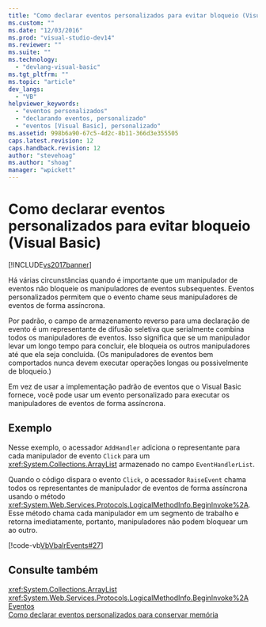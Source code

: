 ```yaml
---
title: "Como declarar eventos personalizados para evitar bloqueio (Visual Basic) | Microsoft Docs"
ms.custom: ""
ms.date: "12/03/2016"
ms.prod: "visual-studio-dev14"
ms.reviewer: ""
ms.suite: ""
ms.technology: 
  - "devlang-visual-basic"
ms.tgt_pltfrm: ""
ms.topic: "article"
dev_langs: 
  - "VB"
helpviewer_keywords: 
  - "eventos personalizados"
  - "declarando eventos, personalizado"
  - "eventos [Visual Basic], personalizado"
ms.assetid: 998b6a90-67c5-4d2c-8b11-366d3e355505
caps.latest.revision: 12
caps.handback.revision: 12
author: "stevehoag"
ms.author: "shoag"
manager: "wpickett"
---
```

# Como declarar eventos personalizados para evitar bloqueio (Visual Basic)
[!INCLUDE[vs2017banner](../../../../csharp/includes/vs2017banner.md)]

Há várias circunstâncias quando é importante que um manipulador de eventos não bloqueie os manipuladores de eventos subsequentes.  Eventos personalizados permitem que o evento chame seus manipuladores de eventos de forma assíncrona.  
  
 Por padrão, o campo de armazenamento reverso para uma declaração de evento é um representante de difusão seletiva que serialmente combina todos os manipuladores de eventos.  Isso significa que se um manipulador levar um longo tempo para concluir, ele bloqueia os outros manipuladores até que ela seja concluída.  \(Os manipuladores de eventos bem comportados nunca devem executar operações longas ou possivelmente de bloqueio.\)  
  
 Em vez de usar a implementação padrão de eventos que o Visual Basic fornece, você pode usar um evento personalizado para executar os manipuladores de eventos de forma assíncrona.  
  
## Exemplo  
 Nesse exemplo, o acessador `AddHandler` adiciona o representante para cada manipulador de evento `Click` para um <xref:System.Collections.ArrayList> armazenado no campo `EventHandlerList`.  
  
 Quando o código dispara o evento `Click`, o acessador `RaiseEvent` chama todos os representantes de manipulador de eventos de forma assíncrona usando o método <xref:System.Web.Services.Protocols.LogicalMethodInfo.BeginInvoke%2A>.  Esse método chama cada manipulador em um segmento de trabalho e retorna imediatamente, portanto, manipuladores não podem bloquear um ao outro.  
  
 [!code-vb[VbVbalrEvents#27](../../../../visual-basic/language-reference/statements/codesnippet/VisualBasic/how-to-declare-custom-events-to-avoid-blocking_1.vb)]  
  
## Consulte também  
 <xref:System.Collections.ArrayList>   
 <xref:System.Web.Services.Protocols.LogicalMethodInfo.BeginInvoke%2A>   
 [Eventos](../../../../visual-basic/programming-guide/language-features/events/events.md)   
 [Como declarar eventos personalizados para conservar memória](../../../../visual-basic/programming-guide/language-features/events/how-to-declare-custom-events-to-conserve-memory.md)